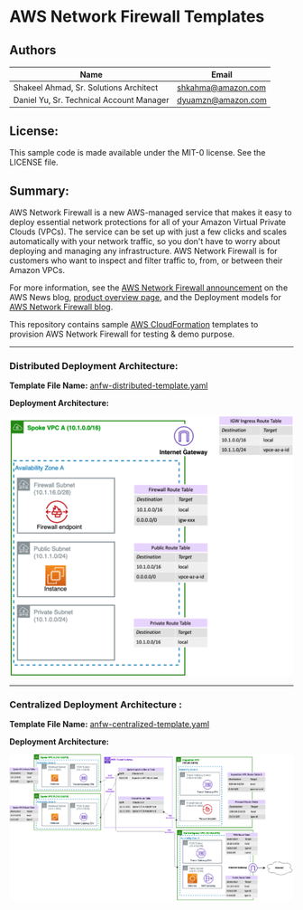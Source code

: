 # AWS Network Firewall Templates

## Authors

|Name | Email|
|------|------|
|Shakeel Ahmad, Sr. Solutions Architect |shkahma@amazon.com|
|Daniel Yu, Sr. Technical Account Manager|dyuamzn@amazon.com|


## License:

This sample code is made available under the MIT-0 license. See the LICENSE file.

## Summary:

AWS Network Firewall is a new AWS-managed service that makes it easy to deploy essential network protections for all of your Amazon Virtual Private Clouds (VPCs). The service can be set up with just a few clicks and scales automatically with your network traffic, so you don't have to worry about deploying and managing any infrastructure. AWS Network Firewall is for customers who want to inspect and filter traffic to, from, or between their Amazon VPCs. 

For more information, see the [AWS Network Firewall announcement](https://aws.amazon.com/blogs/aws/aws-network-firewall-new-managed-firewall-service-in-vpc) on the AWS News blog, [product overview page](https://aws.amazon.com/network-firewall/), and the Deployment models for [AWS Network Firewall blog](https://aws.amazon.com/blogs/networking-and-content-delivery/deployment-models-for-aws-network-firewall).


This repository contains sample [AWS CloudFormation](https://aws.amazon.com/cloudformation/) templates to provision AWS Network Firewall for testing & demo purpose.

----

### Distributed Deployment Architecture:

**Template File Name:** [anfw-distributed-template.yaml](https://github.com/aws-samples/aws-networkfirewall-cfn-templates/blob/main/anfw-distributed-template.yaml)

**Deployment Architecture:**

![](images/anfw-distributed-model.png)


----

### Centralized Deployment Architecture :


**Template File Name:** [anfw-centralized-template.yaml](https://github.com/aws-samples/aws-networkfirewall-cfn-templates/blob/main/anfw-centralized-template.yaml)

**Deployment Architecture:**

![](images/anfw-central-model.png)



